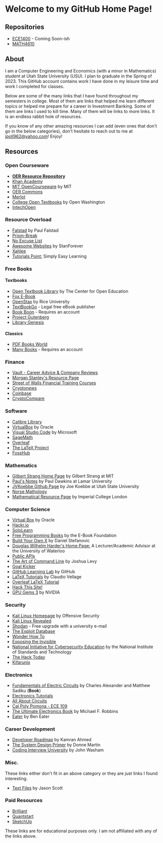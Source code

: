 # Welcome to my GitHub Home Page!

## Repositories
* [ECE1400](https://github.com/jpoll962/ECE1400) - Coming Soon-ish
* [MATH4610](https://jpoll962.github.io/math4610.md)

## About
I am a Computer Engineering and Economics (with a minor in Mathematics) student at Utah State University (USU). I plan to graduate in the Spring of 2023.
This GitHub account contains work I have done in my leisure time and work I completed for classes.

Below are some of the many links that I have found throughout my semesters in college.
Most of them are links that helped me learn different topics or helped me prepare for a career in Investment Banking. Some of them
are links I used to kill time. Many of them will be links to more links. It is an endless rabbit hole of resources.

If you know of any other amazing resources I can add (even ones that don't go in the below categories), don't hesitate to reach out to me at jpoll962@yahoo.com! Enjoy!

## Resources

### Open Courseware
* [**OER Resource Repository**](https://start.me/p/QRDO7R/find-oer)
* [Khan Academy](https://www.khanacademy.org/)
* [MIT OpenCourseware](https://ocw.mit.edu) by MIT
* [OER Commons](https://www.oercommons.org/)
* [Merlot](https://www.merlot.org/merlot/)
* [College Open Textbooks](https://www.openwa.org/college-open-textbooks-page/) by Open Washington
* [IntechOpen](https://www.intechopen.com/)

### Resource Overload
* [Falstad](https://www.falstad.com/) by Paul Falstad
* [Prism-Break](https://prism-break.org/en/)
* [No Excuse List](http://noexcuselist.com/)
* [Awesome Websites](https://github.com/StanForever/awesome-websites) by StanForever
* [Xahlee](http://xahlee.info/)
* [Tutorials Point:](https://www.tutorialspoint.com/index.htm) Simply Easy Learning

### Free Books
#### Textbooks
* [Open Textbook Library](https://open.umn.edu/opentextbooks/) by The Center for Open Education
* [Fox E-Book](https://www.foxebook.net)
* [OpenStax](https://openstax.org/) by Rice University
* [TextBookGo](http://textbookgo.com/) - Legal free eBook publisher
* [Book Boon](https://bookboon.com/) - Requires an account
* [Project Gutenberg](http://www.gutenberg.org/)
* [Library Genesis](https://libgen.is/)

#### Classics
* [PDF Books World](https://www.pdfbooksworld.com/)
* [Many Books](https://manybooks.net/) - Requires an account

### Finance
* [Vault - Career Advice & Company Reviews](https://www.vault.com/)
* [Morgan Stanley's Resource Page](https://www.morgansanley.com/people-opportunities/students-graduates/resources/)
* [Street of Walls Financial Training Courses](http://www.streetofwalls.com/finance-training-courses/)
* [Cryptonews](https://www.cryptonews.com/)
* [Coinbase](https://www.coinbase.com/)
* [CryptoCompare](https://www.cryptocompare.com/)

### Software
* [Calibre Library](https://calibre-ebook.com/)
* [VirtualBox](https://www.virtualbox.org/) by Oracle
* [Visual Studio Code](https://code.visualstudio.com/) by Microsoft
* [SageMath](https://www.sagemath.org/index.html)
* [Overleaf](https://www.overleaf.com/)
* [The LaTeX Project](https://www.latex-project.org/)
* [FossHub](https://www.fosshub.com/)

### Mathematics
* [Gilbert Strang Home Page](http://www-math.mit.edu/~gs/) by Gilbert Strang at MIT
* [Paul's Notes](https://tutorial.math.lamar.edu/) by Paul Dawkins at Lamar University
* [JVKoebbe Github Page](https://jvkoebbe.github.io/) by Joe Koebbe at Utah State University
* [Norse Mathology](https://www.norsemathology.org/wiki/index.php?title=Main_Page)
* [Mathematical Resource Page](http://wwwf.imperial.ac.uk/metric/metric_public/index.html) by Imperial College London

### Computer Science
* [Virtual Box](https://www.virtualbox.org/) by Oracle
* [Hackr.io](https://hackr.io/)
* [SoloLearn](https://www.sololearn.com/Courses/)
* [Free Programming Books](https://ebookfoundation.github.io/free-programming-books/free-programming-books.html) by the E-Book Foundation
* [Build Your Own X](https://github.com/danistefanovic/build-your-own-x) by Daniel Stefanovic
* [Douglas Wilhelm Harder's Home Page:](https://ece.uwaterloo.ca/~dwharder/) A Lecturer/Academic Advisor at the University of Waterloo
* [Public APIs](https://github.com/public-apis/public-apis)
* [The Art of Command Line](https://github.com/jlevy/the-art-of-command-line) by Joshua Levy
* [Goal Kicker](https://goalkicker.com/)
* [GitHub Learning Lab](https://lab.github.com/) by GitHub
* [LaTeX Tutorials](https://www.latex-tutorial.com/) by Claudio Vellage
* [Overleaf LaTeX Tutorial](https://www.overleaf.com/learn/latex/Learn_LaTeX_in_30_minutes)
* [Hack This Site!](https://www.hackthissite.org/pages/index/index.php)
* [GPU Gems 3](https://developer.nvidia.com/gpugems/gpugems3/contributors) by NVIDIA

### Security
* [Kali Linux Homepage](https://www.kali.org/) by Offensive Security
* [Kali Linux Revealed](https://kali.training/lessons/introduction/)
* [Shodan](https://www.shodan.io/) - Free upgrade with a university e-mail
* [The Exploit Database](https://www.exploit-db.com/)
* [Wonder How To](https://www.wonderhowto.com/)
* [Exposing the Invisible](https://exposingtheinvisible.org/)
* [National Initiative for Cybersecurity Education](https://www.nist.gov/itl/applied-cybersecurity/nice/resources/online-learning-content) by the National Institute of Standards and Technology
* [The Hack Today](https://www.thehacktoday.com/)
* [Kifarunix](https://kifarunix.com/)

### Electronics
* [Fundamentals of Electric Circuits](http://hafizzaheer.pbworks.com/w/file/fetch/85918240/Fundamentals%20of%20Electric%20Circuits%20(5th%20Ed)(gnv64).pdf) by Charles Alexander and Matthew Sadiku (**Book**)
* [Electronics Tutorials](https://www.electronics-tutorials.ws/)
* [All About Circuits](https://www.allaboutcircuits.com/)
* [Cal Poly Pomona - ECE 109](https://www.cpp.edu/~elab/index.html)
* [The Ultimate Electronics Book](https://ultimateelectronicsbook.com/) by Michael F. Robbins
* [Eater](https://eater.net/) by Ben Eater

### Career Development
* [Developer Roadmap](https://github.com/kamranahmedse/developer-roadmap) by Kamran Ahmed
* [The System Design Primer](https://github.com/donnemartin/system-design-primer) by Donne Martin
* [Coding Interview University](https://github.com/jwasham/coding-interview-university) by John Washam

### Misc.
These links either don't fit in an above category or they are just links I found interesting.  

* [Text Files](http://textfiles.com/) by Jason Scott

### Paid Resources
* [Brilliant](https://brilliant.org/)
* [Quantstart](https://www.quantstart.com/)
* [SketchUp](https://www.sketchup.com/)
  
These links are for educational purposes only. I am not affiliated with any of the links above.
